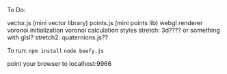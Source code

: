 To Do:

vector.js (mini vector library)
points.js (mini points lib)
webgl renderer
voronoi initialization
voronoi calculation styles
stretch: 3d???? or something with glsl?
stretch2: quaternions.js??

To run:
`npm install`
`node beefy.js`

point your browser to localhost:9966